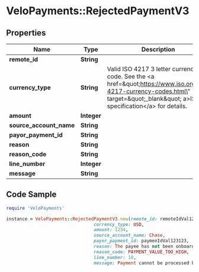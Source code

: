 # VeloPayments::RejectedPaymentV3

## Properties

Name | Type | Description | Notes
------------ | ------------- | ------------- | -------------
**remote_id** | **String** |  | 
**currency_type** | **String** | Valid ISO 4217 3 letter currency code. See the &lt;a href&#x3D;\&quot;https://www.iso.org/iso-4217-currency-codes.html\&quot; target&#x3D;\&quot;_blank\&quot; a&gt;ISO specification&lt;/a&gt; for details. | 
**amount** | **Integer** |  | 
**source_account_name** | **String** |  | 
**payor_payment_id** | **String** |  | 
**reason** | **String** |  | 
**reason_code** | **String** |  | [optional] 
**line_number** | **Integer** |  | [optional] 
**message** | **String** |  | [optional] 

## Code Sample

```ruby
require 'VeloPayments'

instance = VeloPayments::RejectedPaymentV3.new(remote_id: remoteIdVal123,
                                 currency_type: USD,
                                 amount: 1234,
                                 source_account_name: Chase,
                                 payor_payment_id: paymenIdVal123123,
                                 reason: The payee has not been onboarded,
                                 reason_code: PAYMENT_VALUE_TOO_HIGH,
                                 line_number: 10,
                                 message: Payment cannot be processed because of the Payee&#39;s OFAC or Compliance Status)
```


